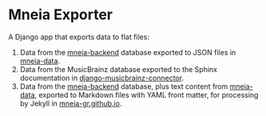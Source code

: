 # Mneia Exporter #

A Django app that exports data to flat files:

1.  Data from the [mneia-backend](https://github.com/mneia-gr/mneia-backend) database exported to JSON files in
    [mneia-data](https://github.com/mneia-gr/mneia-data).
2.  Data from the MusicBrainz database exported to the Sphinx documentation in
    [django-musicbrainz-connector](https://github.com/mneia-gr/django-musicbrainz-connector).
3.  Data from the [mneia-backend](https://github.com/mneia-gr/mneia-backend) database, plus text content from
    [mneia-data](https://github.com/mneia-gr/mneia-data), exported to Markdown files with YAML front matter, for
    processing by Jekyll in [mneia-gr.github.io](https://github.com/mneia-gr/mneia-gr.github.io).

